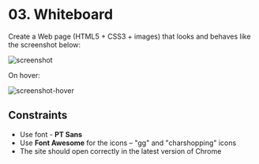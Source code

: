 # 03. Whiteboard
Create a Web page (HTML5 + CSS3 + images) that looks and behaves like the screenshot below:

![screenshot](https://user-images.githubusercontent.com/85792514/175821735-859dfb92-f6da-4142-913d-9db0f1d5d35a.png)

On hover: 

![screenshot-hover](https://user-images.githubusercontent.com/85792514/175821773-d605cd17-d404-46b1-991e-808a0a0715cf.png)

## Constraints
* Use font - **PT Sans**
* Use **Font Awesome** for the icons – "gg" and "charshopping" icons
* The site should open correctly in the latest version of Chrome
